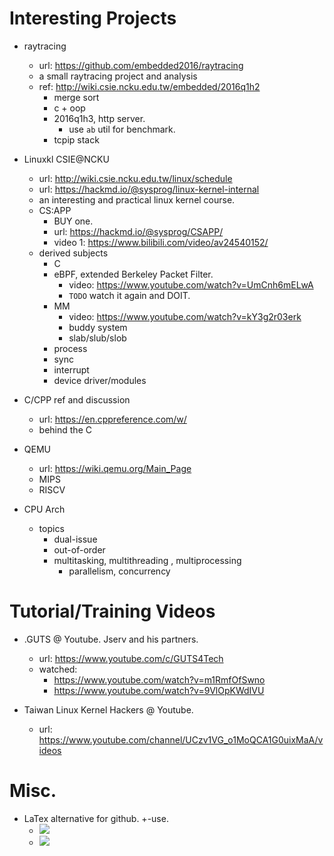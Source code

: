# Interesting Projects

- raytracing
    - url: https://github.com/embedded2016/raytracing
    - a small raytracing project and analysis
    - ref: http://wiki.csie.ncku.edu.tw/embedded/2016q1h2
        - merge sort
        - c + oop
        - 2016q1h3, http server.
            - use `ab` util for benchmark.
        - tcpip stack

- Linuxkl CSIE@NCKU
    - url: http://wiki.csie.ncku.edu.tw/linux/schedule
    - url: https://hackmd.io/@sysprog/linux-kernel-internal
    - an interesting and practical linux kernel course.
    - CS:APP
        - BUY one.
        - url: https://hackmd.io/@sysprog/CSAPP/
        - video 1: https://www.bilibili.com/video/av24540152/
    - derived subjects
        - C
        - eBPF, extended Berkeley Packet Filter.
            - video: https://www.youtube.com/watch?v=UmCnh6mELwA
            - `TODO` watch it again and DOIT.
         - MM
            - video: https://www.youtube.com/watch?v=kY3g2r03erk
            - buddy system
            - slab/slub/slob
         - process
         - sync
         - interrupt
         - device driver/modules

- C/CPP ref and discussion
    - url: https://en.cppreference.com/w/
    - behind the C

- QEMU
    - url: https://wiki.qemu.org/Main_Page
    - MIPS
    - RISCV

- CPU Arch
    - topics
        - dual-issue
        - out-of-order
        - multitasking, multithreading , multiprocessing
            - parallelism, concurrency
            
# Tutorial/Training Videos

- .GUTS @ Youtube. Jserv and his partners.
    - url: https://www.youtube.com/c/GUTS4Tech
    - watched:
        - https://www.youtube.com/watch?v=m1RmfOfSwno
        - https://www.youtube.com/watch?v=9VlOpKWdIVU

- Taiwan Linux Kernel Hackers @ Youtube.
    - url: https://www.youtube.com/channel/UCzv1VG_o1MoQCA1G0uixMaA/videos

# Misc.
- LaTex alternative for github. +-use.
    - <img src="https://render.githubusercontent.com/render/math?math=e^{i +\pi} =x+1">
    - <img src="https://render.githubusercontent.com/render/math?math=f(n)=n^5 %2B 4n^2 %2B 2">
